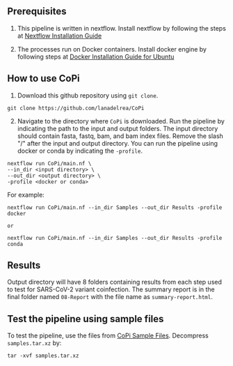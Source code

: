 ## Prerequisites
1) This pipeline is written in nextflow. Install nextflow by following the steps at [Nextflow Installation Guide](https://www.nextflow.io/docs/latest/getstarted.html#installation)

2) The processes run on Docker containers. Install docker engine by following steps at [Docker Installation Guide for Ubuntu](https://docs.docker.com/engine/install/ubuntu/)

## How to use CoPi
1) Download this github repository using `git clone`.
```
git clone https://github.com/lanadelrea/CoPi
```

2) Navigate to the directory where `CoPi` is downloaded. Run the pipeline by indicating the path to the input and output folders. The input directory should contain fasta, fastq, bam, and bam index files. Remove the slash "/" after the input and output directory. You can run the pipeline using docker or conda by indicating the `-profile`. 

```
nextflow run CoPi/main.nf \
--in_dir <input directory> \
--out_dir <output directory> \
-profile <docker or conda>
```

For example:
```
nextflow run CoPi/main.nf --in_dir Samples --out_dir Results -profile docker

or 

nextflow run CoPi/main.nf --in_dir Samples --out_dir Results -profile conda
```

## Results
Output directory will have 8 folders containing results from each step used to test for SARS-CoV-2 variant coinfection. The summary report is in the final folder named `08-Report` with the file name as `summary-report.html`.

## Test the pipeline using sample files
To test the pipeline, use the files from [CoPi Sample Files](https://tinyurl.com/CoPi-Samples). Decompress `samples.tar.xz` by:
```
tar -xvf samples.tar.xz
```
